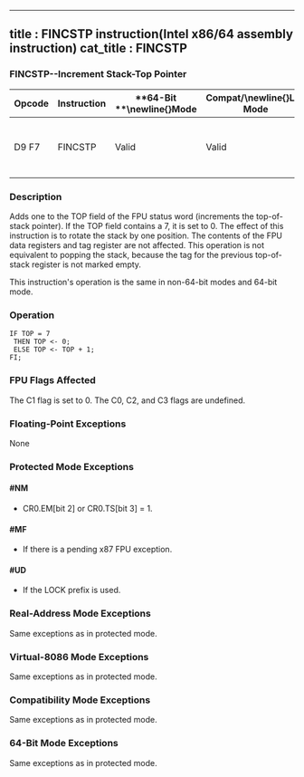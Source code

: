 ----------------------------
title : FINCSTP instruction(Intel x86/64 assembly instruction)
cat_title : FINCSTP
----------------------------
### FINCSTP--Increment Stack-Top Pointer


|**Opcode**|**Instruction**|**64-Bit **\newline{}**Mode**|**Compat/**\newline{}**Leg Mode**|**Description**|
|----------|---------------|-----------------------------|---------------------------------|---------------|
|D9 F7|FINCSTP|Valid|Valid|Increment the TOP field in the FPU status register.|
### Description


Adds one to the TOP field of the FPU status word (increments the top-of-stack pointer). If the TOP field contains a 7, it is set to 0. The effect of this instruction is to rotate the stack by one position. The contents of the FPU data registers and tag register are not affected. This operation is not equivalent to popping the stack, because the tag for the previous top-of-stack register is not marked empty.

This instruction's operation is the same in non-64-bit modes and 64-bit mode.


### Operation

```info-verb
IF TOP = 7
 THEN TOP <- 0;
 ELSE TOP <- TOP + 1;
FI;
```
### FPU Flags Affected


The C1 flag is set to 0. The C0, C2, and C3 flags are undefined.

### Floating-Point Exceptions


None


### Protected Mode Exceptions

#### #NM
* CR0.EM[bit 2] or CR0.TS[bit 3] = 1.

#### #MF
* If there is a pending x87 FPU exception.

#### #UD
* If the LOCK prefix is used.

### Real-Address Mode Exceptions



Same exceptions as in protected mode.


### Virtual-8086 Mode Exceptions



Same exceptions as in protected mode.


### Compatibility Mode Exceptions



Same exceptions as in protected mode.


### 64-Bit Mode Exceptions



Same exceptions as in protected mode.

